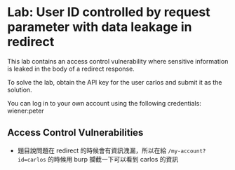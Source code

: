 # Lab: User ID controlled by request parameter with data leakage in redirect

This lab contains an access control vulnerability where sensitive information is leaked in the body of a redirect response.

To solve the lab, obtain the API key for the user carlos and submit it as the solution.

You can log in to your own account using the following credentials: wiener:peter

## Access Control Vulnerabilities
* 題目說問題在 redirect 的時候會有資訊洩漏，所以在給 `/my-account?id=carlos` 的時候用 burp 攔截一下可以看到 carlos 的資訊